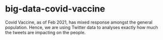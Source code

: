 # big-data-covid-vaccine
Covid Vaccine, as of Feb 2021, has mixed response amongst the general population. Hence, we are using Twitter data to analyses exactly how much the tweets are impacting on the people.
